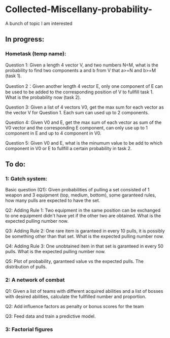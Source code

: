 # Collected-Miscellany-probability-
A bunch of topic I am interested

## In progress:

### Hometask (temp name): 

Question 1: Given a length 4 vector V, and two numbers N<M, what is the probability to find two components a and b from V that a>=N and b>=M (task 1).

Question 2：Given another length 4 vector E, only one component of E can be used to be added to the corresponding position of V to fullfill task 1. What is the probability now (task 2).

Question 3: Given a list of 4 vectors V0, get the max sum for each vector as the vector V for Question 1. Each sum can used up to 2 components.

Question 4: Given V0 and E, get the max sum of each vector as sum of the V0 vector and the corresponding E component, can only use up to 1 component in E and up to 4 component in V0.

Question 5: Given V0 and E, what is the minumum value to be add to which component in V0 or E to fullfill a certain probability in task 2.


## To do:

### 1: Gatch system:

Basic question (Q1): Given probabilities of pulling a set consisted of 1 weapon and 3 equipment (top, medium, bottom), some garanteed rules, how many pulls are expected to have the set.

Q2: Adding Rule 1: Two equipment in the same position can be exchanged to one equipment didn't have yet if the other two are obtained. What is the expected pulling number now.

Q3: Adding Rule 2: One rare item is garanteed in every 10 pulls, it is possibly be something other than that set. What is the expected pulling number now.

Q4: Adding Rule 3: One unobtained item in that set is garanteed in every 50 pulls. What is the expected pulling number now.

Q5: Plot of probability, garanteed value vs the expected pulls. The distribution of pulls.


### 2: A network of combat

Q1: Given a list of teams with different acquired abilities and a list of bosses with desired abilities, calculate the fullfilled number and proportion.

Q2: Add influence factors as penalty or bonus scores for the team

Q3: Feed data and train a predictive model.


### 3: Factorial figures



